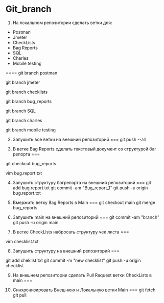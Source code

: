 # Git_branch
1. На локальном репозитории сделать ветки для:
- Postman
- Jmeter
- CheckLists
- Bag Reports
- SQL
- Charles
- Mobile testing

====
git branch postman

git branch jmeter

git branch checklists

git branch bug_reports

git branch SQL

git branch charles

git branch mobile testing

2. Запушить все ветки на внешний репозиторий ===
git push --all

3. В ветке Bag Reports сделать текстовый документ со структурой баг репорта ===

git checkout bug_reports

vim bug.report.txt

4. Запушить структуру багрепорта на внешний репозиторий ===
git add bug.report.txt
git commit -am "Bug_report_1"
git push -u origin bug.report.txt


5. Вмержить ветку Bag Reports в Main ===
git checkout main
git merge bug_reports

6. Запушить main на внешний репозиторий ===
git commit -am "branch"
git push -u origin main

7. В ветке CheckLists набросать структуру чек листа ===

vim checklist.txt


8. Запушить структуру на внешний репозиторий ===

git add cheklist.txt
git commit -m "new checklist"
git push -u origin checklist

9. На внешнем репозитории сделать Pull Request ветки CheckLists в main ===

10. Синхронизировать Внешнюю и Локальную ветки Main ===
git fetch
git pull
